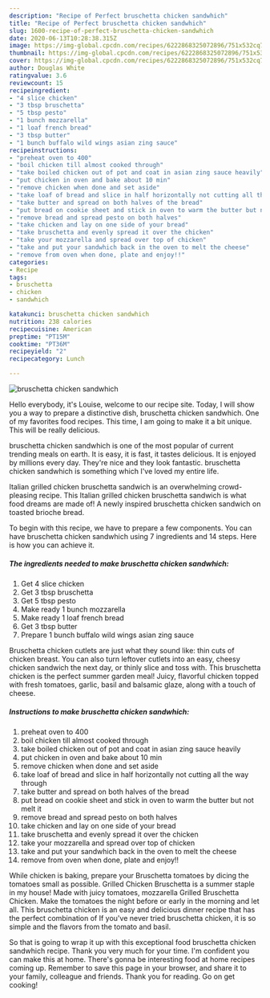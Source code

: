 ```yaml
---
description: "Recipe of Perfect bruschetta chicken sandwhich"
title: "Recipe of Perfect bruschetta chicken sandwhich"
slug: 1600-recipe-of-perfect-bruschetta-chicken-sandwhich
date: 2020-06-13T10:28:38.315Z
image: https://img-global.cpcdn.com/recipes/6222868325072896/751x532cq70/bruschetta-chicken-sandwhich-recipe-main-photo.jpg
thumbnail: https://img-global.cpcdn.com/recipes/6222868325072896/751x532cq70/bruschetta-chicken-sandwhich-recipe-main-photo.jpg
cover: https://img-global.cpcdn.com/recipes/6222868325072896/751x532cq70/bruschetta-chicken-sandwhich-recipe-main-photo.jpg
author: Douglas White
ratingvalue: 3.6
reviewcount: 15
recipeingredient:
- "4 slice chicken"
- "3 tbsp bruschetta"
- "5 tbsp pesto"
- "1 bunch mozzarella"
- "1 loaf french bread"
- "3 tbsp butter"
- "1 bunch buffalo wild wings asian zing sauce"
recipeinstructions:
- "preheat oven to 400"
- "boil chicken till almost cooked through"
- "take boiled chicken out of pot and coat in asian zing sauce heavily"
- "put chicken in oven and bake about 10 min"
- "remove chicken when done and set aside"
- "take loaf of bread and slice in half horizontally not cutting all the way through"
- "take butter and spread on both halves of the bread"
- "put bread on cookie sheet and stick in oven to warm the butter but not melt it"
- "remove bread and spread pesto on both halves"
- "take chicken and lay on one side of your bread"
- "take bruschetta and evenly spread it over the chicken"
- "take your mozzarella and spread over top of chicken"
- "take and put your sandwhich back in the oven to melt the cheese"
- "remove from oven when done, plate and enjoy!!"
categories:
- Recipe
tags:
- bruschetta
- chicken
- sandwhich

katakunci: bruschetta chicken sandwhich 
nutrition: 238 calories
recipecuisine: American
preptime: "PT15M"
cooktime: "PT36M"
recipeyield: "2"
recipecategory: Lunch

---
```



![bruschetta chicken sandwhich](https://img-global.cpcdn.com/recipes/6222868325072896/751x532cq70/bruschetta-chicken-sandwhich-recipe-main-photo.jpg)

Hello everybody, it's Louise, welcome to our recipe site. Today, I will show you a way to prepare a distinctive dish, bruschetta chicken sandwhich. One of my favorites food recipes. This time, I am going to make it a bit unique. This will be really delicious.

bruschetta chicken sandwhich is one of the most popular of current trending meals on earth. It is easy, it is fast, it tastes delicious. It is enjoyed by millions every day. They're nice and they look fantastic. bruschetta chicken sandwhich is something which I've loved my entire life.

Italian grilled chicken bruschetta sandwich is an overwhelming crowd-pleasing recipe. This Italian grilled chicken bruschetta sandwich is what food dreams are made of! A newly inspired bruschetta chicken sandwich on toasted brioche bread.


To begin with this recipe, we have to prepare a few components. You can have bruschetta chicken sandwhich using 7 ingredients and 14 steps. Here is how you can achieve it.

<!--inarticleads1-->

##### The ingredients needed to make bruschetta chicken sandwhich:

1. Get 4 slice chicken
1. Get 3 tbsp bruschetta
1. Get 5 tbsp pesto
1. Make ready 1 bunch mozzarella
1. Make ready 1 loaf french bread
1. Get 3 tbsp butter
1. Prepare 1 bunch buffalo wild wings asian zing sauce


Bruschetta chicken cutlets are just what they sound like: thin cuts of chicken breast. You can also turn leftover cutlets into an easy, cheesy chicken sandwich the next day, or thinly slice and toss with. This bruschetta chicken is the perfect summer garden meal! Juicy, flavorful chicken topped with fresh tomatoes, garlic, basil and balsamic glaze, along with a touch of cheese. 

<!--inarticleads2-->

##### Instructions to make bruschetta chicken sandwhich:

1. preheat oven to 400
1. boil chicken till almost cooked through
1. take boiled chicken out of pot and coat in asian zing sauce heavily
1. put chicken in oven and bake about 10 min
1. remove chicken when done and set aside
1. take loaf of bread and slice in half horizontally not cutting all the way through
1. take butter and spread on both halves of the bread
1. put bread on cookie sheet and stick in oven to warm the butter but not melt it
1. remove bread and spread pesto on both halves
1. take chicken and lay on one side of your bread
1. take bruschetta and evenly spread it over the chicken
1. take your mozzarella and spread over top of chicken
1. take and put your sandwhich back in the oven to melt the cheese
1. remove from oven when done, plate and enjoy!!


While chicken is baking, prepare your Bruschetta tomatoes by dicing the tomatoes small as possible. Grilled Chicken Bruschetta is a summer staple in my house! Made with juicy tomatoes, mozzarella Grilled Bruschetta Chicken. Make the tomatoes the night before or early in the morning and let all. This bruschetta chicken is an easy and delicious dinner recipe that has the perfect combination of If you&#39;ve never tried bruschetta chicken, it is so simple and the flavors from the tomato and basil. 

So that is going to wrap it up with this exceptional food bruschetta chicken sandwhich recipe. Thank you very much for your time. I'm confident you can make this at home. There's gonna be interesting food at home recipes coming up. Remember to save this page in your browser, and share it to your family, colleague and friends. Thank you for reading. Go on get cooking!
